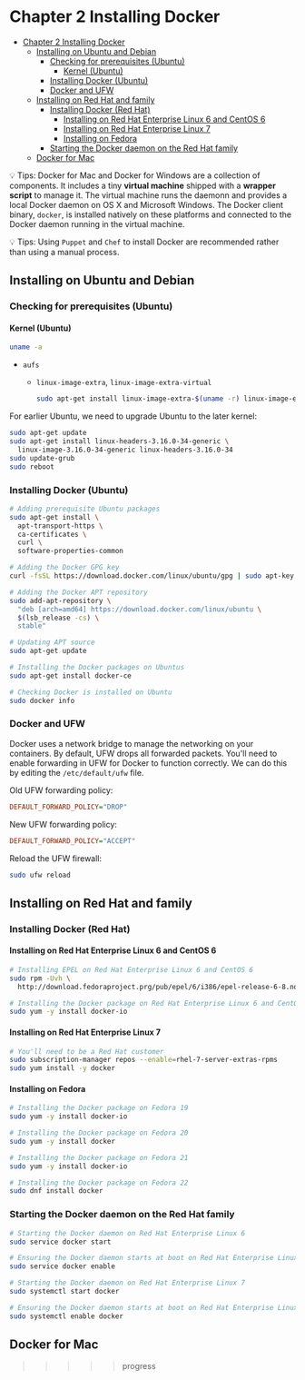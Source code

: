 # Chapter 2 Installing Docker

- [Chapter 2 Installing Docker](#chapter-2-installing-docker)
  - [Installing on Ubuntu and Debian](#installing-on-ubuntu-and-debian)
    - [Checking for prerequisites (Ubuntu)](#checking-for-prerequisites-ubuntu)
      - [Kernel (Ubuntu)](#kernel-ubuntu)
    - [Installing Docker (Ubuntu)](#installing-docker-ubuntu)
    - [Docker and UFW](#docker-and-ufw)
  - [Installing on Red Hat and family](#installing-on-red-hat-and-family)
    - [Installing Docker (Red Hat)](#installing-docker-red-hat)
      - [Installing on Red Hat Enterprise Linux 6 and CentOS 6](#installing-on-red-hat-enterprise-linux-6-and-centos-6)
      - [Installing on Red Hat Enterprise Linux 7](#installing-on-red-hat-enterprise-linux-7)
      - [Installing on Fedora](#installing-on-fedora)
    - [Starting the Docker daemon on the Red Hat family](#starting-the-docker-daemon-on-the-red-hat-family)
  - [Docker for Mac](#docker-for-mac)

💡 Tips: Docker for Mac and Docker for Windows are a collection of components.
It includes a tiny **virtual machine** shipped with a **wrapper script** to
manage it. The virtual machine runs the daemonn and provides a local Docker
daemon on OS X and Microsoft Windows. The Docker client binary, `docker`, is
installed natively on these platforms and connected to the Docker daemon running
in the virtual machine.

💡 Tips: Using `Puppet` and `Chef` to install Docker are recommended rather than
using a manual process.

## Installing on Ubuntu and Debian

### Checking for prerequisites (Ubuntu)

#### Kernel (Ubuntu)

```sh
uname -a
```

- `aufs`
  - `linux-image-extra`, `linux-image-extra-virtual`

    ```sh
    sudo apt-get install linux-image-extra-$(uname -r) linux-image-extra-virtual
    ```

For earlier Ubuntu, we need to upgrade Ubuntu to the later kernel:

```sh
sudo apt-get update
sudo apt-get install linux-headers-3.16.0-34-generic \
  linux-image-3.16.0-34-generic linux-headers-3.16.0-34
sudo update-grub
sudo reboot
```

### Installing Docker (Ubuntu)

```sh
# Adding prerequisite Ubuntu packages
sudo apt-get install \
  apt-transport-https \
  ca-certificates \
  curl \
  software-properties-common

# Adding the Docker GPG key
curl -fsSL https://download.docker.com/linux/ubuntu/gpg | sudo apt-key add -

# Adding the Docker APT repository
sudo add-apt-repository \
  "deb [arch=amd64] https://download.docker.com/linux/ubuntu \
  $(lsb_release -cs) \
  stable"

# Updating APT source
sudo apt-get update

# Installing the Docker packages on Ubuntus
sudo apt-get install docker-ce

# Checking Docker is installed on Ubuntu
sudo docker info
```

### Docker and UFW

Docker uses a network bridge to manage the networking on your containers. By
default, UFW drops all forwarded packets. You'll need to enable forwarding in
UFW for Docker to function correctly. We can do this by editing the
`/etc/default/ufw` file.

Old UFW forwarding policy:

```ini
DEFAULT_FORWARD_POLICY="DROP"
```

New UFW forwarding policy:

```ini
DEFAULT_FORWARD_POLICY="ACCEPT"
```

Reload the UFW firewall:

```sh
sudo ufw reload
```

## Installing on Red Hat and family

### Installing Docker (Red Hat)

#### Installing on Red Hat Enterprise Linux 6 and CentOS 6

```sh
# Installing EPEL on Red Hat Enterprise Linux 6 and CentOS 6
sudo rpm -Uvh \
  http://download.fedoraproject.prg/pub/epel/6/i386/epel-release-6-8.noarch.rpm

# Installing the Docker package on Red Hat Enterprise Linux 6 and CentOS 6
sudo yum -y install docker-io
```

#### Installing on Red Hat Enterprise Linux 7

```sh
# You'll need to be a Red Hat customer
sudo subscription-manager repos --enable=rhel-7-server-extras-rpms
sudo yum install -y docker
```

#### Installing on Fedora

```sh
# Installing the Docker package on Fedora 19
sudo yum -y install docker-io

# Installing the Docker package on Fedora 20
sudo yum -y install docker

# Installing the Docker package on Fedora 21
sudo yum -y install docker-io

# Installing the Docker package on Fedora 22
sudo dnf install docker
```

### Starting the Docker daemon on the Red Hat family

```sh
# Starting the Docker daemon on Red Hat Enterprise Linux 6
sudo service docker start

# Ensuring the Docker daemon starts at boot on Red Hat Enterprise Linux 6
sudo service docker enable

# Starting the Docker daemon on Red Hat Enterprise Linux 7
sudo systemctl start docker

# Ensuring the Docker daemon starts at boot on Red Hat Enterprise Linux 7
sudo systemctl enable docker
```

## Docker for Mac

>>>>> progress
